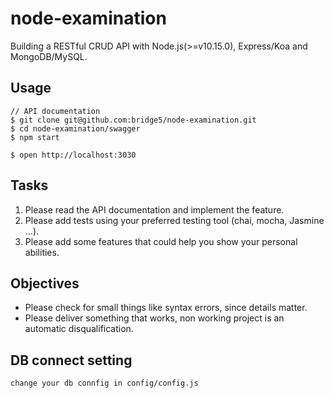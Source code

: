 # node-examination

Building a RESTful CRUD API with Node.js(>=v10.15.0), Express/Koa and MongoDB/MySQL.

## Usage

```
// API documentation
$ git clone git@github.com:bridge5/node-examination.git
$ cd node-examination/swagger
$ npm start

$ open http://localhost:3030
```

## Tasks

1. Please read the API documentation and implement the feature.
2. Please add tests using your preferred testing tool (chai, mocha, Jasmine ...).
3. Please add some features that could help you show your personal abilities.

## Objectives

- Please check for small things like syntax errors, since details matter.
- Please deliver something that works, non working project is an automatic disqualification.

## DB connect setting 

```
change your db connfig in config/config.js
```